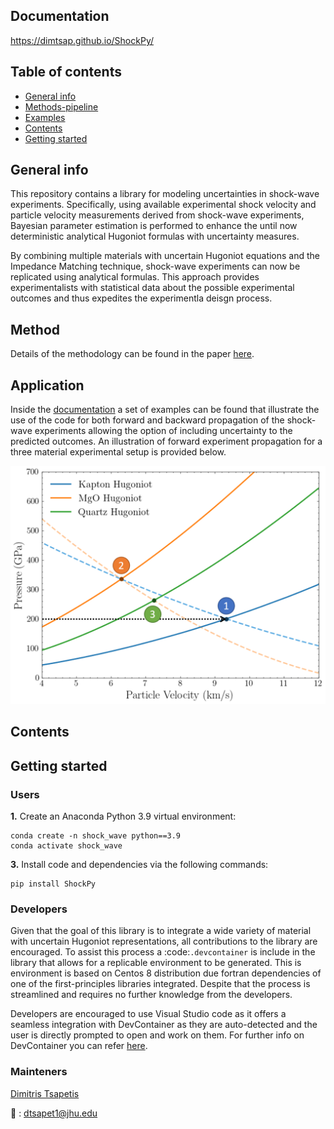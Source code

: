 ## Documentation 
https://dimtsap.github.io/ShockPy/

## Table of contents
* [General info](#general-info)
* [Methods-pipeline](#method)
* [Examples](#examples)
* [Contents](#contents)
* [Getting started](#getting-started)

## General info
This repository contains a library for modeling uncertainties in shock-wave experiments. 
Specifically, using available experimental shock velocity and particle velocity measurements derived from shock-wave experiments,
Bayesian parameter estimation is performed to enhance the until now deterministic analytical Hugoniot formulas with uncertainty measures.

By combining multiple materials with uncertain Hugoniot equations and the Impedance Matching technique, shock-wave experiments can now be replicated using analytical formulas.
This approach provides experimentalists with statistical data about the possible experimental outcomes and thus expedites the experimentla deisgn process.

## Method
Details of the methodology can be found in the paper [here](TBD).

## Application
Inside the [documentation](https://dimtsap.github.io/ShockPy/auto_examples/index.html) a set of examples can be found that illustrate the use of the code 
for both forward and backward propagation of the shock-wave experiments allowing the option of including uncertainty to the predicted outcomes. 
An illustration of forward experiment propagation for a three material experimental setup is provided below.  

<img src="docs/source/_static/forward_experiment.png" width="900">

## Contents


## Getting started
### Users
**1.** Create an Anaconda Python 3.9 virtual environment:
```
conda create -n shock_wave python==3.9
conda activate shock_wave
```

**3.** Install code and dependencies via the following commands: 

```  
pip install ShockPy
```

### Developers
Given that the goal of this library is to integrate a wide variety of material with uncertain Hugoniot representations,
all contributions to the library are encouraged. To assist this process a :code:`.devcontainer` is include in the library that 
allows for a replicable environment to be generated. This is environment is based on Centos 8 distribution due fortran 
dependencies of one of the first-principles libraries integrated. Despite that the process is streamlined and requires no 
further knowledge from the developers. 

Developers are encouraged to use Visual Studio code as it offers a seamless integration with DevContainer as they are auto-detected and the user is directly prompted to open and work on them.
For further info on DevContainer you can refer [here](https://code.visualstudio.com/docs/devcontainers/containers).

### Mainteners
[Dimitris Tsapetis](https://github.com/dimtsap)

:email: : dtsapet1@jhu.edu


